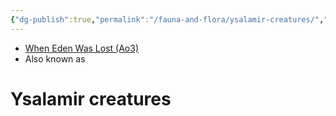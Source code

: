 ```yaml
---
{"dg-publish":true,"permalink":"/fauna-and-flora/ysalamir-creatures/","tags":["unfinished","fauna"],"noteIcon":"saber1"}
---
```


- [When Eden Was Lost (Ao3)](https://archiveofourown.org/works/19334440/chapters/45992584)
- Also known as 

# Ysalamir creatures